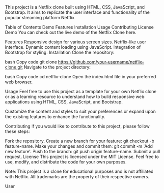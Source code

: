 This project is a Netflix clone built using HTML, CSS, JavaScript, and Bootstrap. It aims to replicate the user interface and functionality of the popular streaming platform Netflix.

Table of Contents
Demo
Features
Installation
Usage
Contributing
License
Demo
You can check out the live demo of the Netflix Clone here.

Features
Responsive design for various screen sizes.
Netflix-like user interface.
Dynamic content loading using JavaScript.
Integration of Bootstrap for styling.
Installation
Clone the repository:

bash
Copy code
git clone https://github.com/your-username/netflix-clone.git
Navigate to the project directory:

bash
Copy code
cd netflix-clone
Open the index.html file in your preferred web browser.

Usage
Feel free to use this project as a template for your own Netflix clone or as a learning resource to understand how to build responsive web applications using HTML, CSS, JavaScript, and Bootstrap.

Customize the content and styles to suit your preferences or expand upon the existing features to enhance the functionality.

Contributing
If you would like to contribute to this project, please follow these steps:

Fork the repository.
Create a new branch for your feature: git checkout -b feature-name.
Make your changes and commit them: git commit -m 'Add new feature'.
Push to the branch: git push origin feature-name.
Submit a pull request.
License
This project is licensed under the MIT License. Feel free to use, modify, and distribute the code for your own purposes.

Note: This project is a clone for educational purposes and is not affiliated with Netflix. All trademarks are the property of their respective owners.




User
